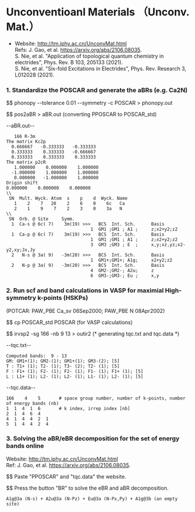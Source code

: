 # Unconventioanl Materials （Unconv. Mat.）

* Website: http://tm.iphy.ac.cn/UnconvMat.html <br> 
Refs: J. Gao, et al. https://arxiv.org/abs/2106.08035. <br>
      S. Nie, et al. "Application of topological quantum chemistry in electrides", Phys. Rev. B 103, 205133 (2021). <br>
      S. Nie, et al. "Six-fold Excitations in Electrides", Phys. Rev. Research 3, L012028 (2021).

### 1. Standardize the POSCAR and generate the aBRs (e.g. Ca2N)

$$ phonopy  --tolerance 0.01 --symmetry -c POSCAR > phonopy.out

$$ pos2aBR > aBR.out (converting PPOSCAR to POSCAR_std)


--aBR.out--

       166 R-3m
    The matrix Kc2p
      0.666667   -0.333333   -0.333333
      0.333333    0.333333   -0.666667
      0.333333    0.333333    0.333333
    The matrix p2cR
       1.000000    0.000000    1.000000
      -1.000000    1.000000    1.000000
       0.000000   -1.000000    1.000000
    Origin shift
    0.000000    0.000000    0.000000
    \\
     SN  Mult. Wyck. Atom  s    p    d  Wyck. Name
       1    2    7   20    2    6    0    6c   Ca
       2    1    9    7    2    3    0    3a   N
    \\
     SN  Orb. @ Site     Symm.
      1  Ca-s @ 6c( 7)    3m(19) >>>   BCS  Int. Sch.      Basis
                                    1  GM1 ;GM1 ; A1 ;     z;x2+y2;z2
      1  Ca-p @ 6c( 7)    3m(19) >>>   BCS  Int. Sch.      Basis
                                    1  GM1 ;GM1 ; A1 ;     z;x2+y2;z2
                                    3  GM3 ;GM3 ; E  ;     x,y;xz,yz;x2-y2,xy;Jx,Jy
      2   N-s @ 3a( 9)   -3m(20) >>>   BCS  Int. Sch.      Basis
                                    1  GM1+;GM1+; A1g;     x2+y2;z2
      2   N-p @ 3a( 9)   -3m(20) >>>   BCS  Int. Sch.      Basis
                                    4  GM2-;GM2-; A2u;     z
                                    6  GM3-;GM3-; Eu ;     x,y


### 2. Run scf and band calculations in VASP for maximial High-symmetry k-points (HSKPs)

(POTCAR: PAW_PBE Ca_sv 06Sep2000; PAW_PBE N 08Apr2002) 

$$ cp POSCAR_std POSCAR (for VASP calculations)

$$ irvsp2 -sg 166 -nb 9 13 > outir2    (* generating tqc.txt and tqc.data \*)

--tqc.txt--

    Computed bands:  9 - 13
    GM: GM1+(1); GM2-(1); GM1+(1); GM3-(2); [5]
    T : T1+ (1); T2- (1); T3- (2); T2- (1); [5]
    F : F1+ (1); F2- (1); F2- (1); F1- (1); F1+ (1); [5]
    L : L1+ (1); L2- (1); L2- (1); L1- (1); L2- (1); [5]


--tqc.data--

    166    4    5       # space group number, number of k-points, number of energy bands (nb)
    1  1  4  1  6       # k index, irrep index [nb]
    2  1  4  6  4
    4  1  4  4  2  1
    5  1  4  4  2  4

### 3. Solving the aBR/eBR decomposition for the set of energy bands online 

Website: http://tm.iphy.ac.cn/UnconvMat.html <br> Ref: J. Gao, et al. https://arxiv.org/abs/2106.08035.

$$ Paste "PPOSCAR" and "tqc.data" the website.

$$ Press the button "BR" to solve the eBR and aBR decomposition.


    A1g@3a (N-s) + A2u@3a (N-Pz) + Eu@3a (N-Px,Py) + A1g@3b (an empty site)
  
